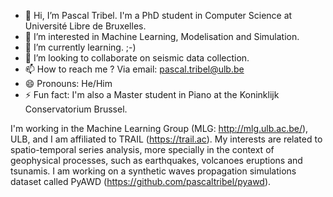 - 👋 Hi, I’m Pascal Tribel. I'm a PhD student in Computer Science at Université Libre de Bruxelles.
- 👀 I’m interested in Machine Learning, Modelisation and Simulation.
- 🌱 I’m currently learning. ;-) 
- 💞️ I’m looking to collaborate on seismic data collection.
- 📫 How to reach me ? Via email: pascal.tribel@ulb.be
- 😄 Pronouns: He/Him
- ⚡ Fun fact: I'm also a Master student in Piano at the Koninklijk Conservatorium Brussel.

I'm working in the Machine Learning Group (MLG: http://mlg.ulb.ac.be/), ULB, and I am affiliated to TRAIL (https://trail.ac). My interests are related to spatio-temporal series analysis, more specially in the context of geophysical processes, such as earthquakes, volcanoes eruptions and tsunamis. I am working on a synthetic waves propagation simulations dataset called PyAWD (https://github.com/pascaltribel/pyawd). 

<!---
pascaltribel/pascaltribel is a ✨ special ✨ repository because its `README.md` (this file) appears on your GitHub profile.
You can click the Preview link to take a look at your changes.
--->
